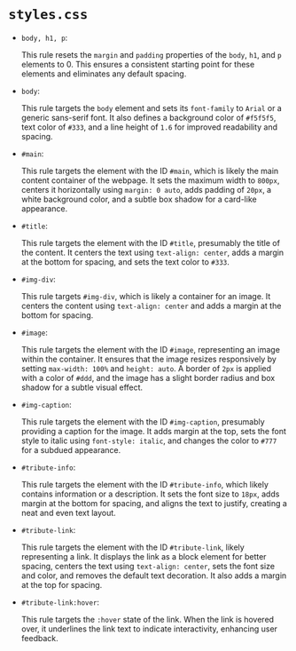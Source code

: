 <code><h1>styles.css</h1></code>
<ul>
  <li>
    <code>body, h1, p</code>:
    <p>This rule resets the <code>margin</code> and <code>padding</code> properties of the <code>body</code>, <code>h1</code>, and <code>p</code> elements to 0. This ensures a consistent starting point for these elements and eliminates any default spacing.</p>
  </li>
  <li>
    <code>body</code>:
    <p>This rule targets the <code>body</code> element and sets its <code>font-family</code> to <code>Arial</code> or a generic sans-serif font. It also defines a background color of <code>#f5f5f5</code>, text color of <code>#333</code>, and a line height of <code>1.6</code> for improved readability and spacing.</p>
  </li>
  <li>
    <code>#main</code>:
    <p>This rule targets the element with the ID <code>#main</code>, which is likely the main content container of the webpage. It sets the maximum width to <code>800px</code>, centers it horizontally using <code>margin: 0 auto</code>, adds padding of <code>20px</code>, a white background color, and a subtle box shadow for a card-like appearance.</p>
  </li>
  <li>
    <code>#title</code>:
    <p>This rule targets the element with the ID <code>#title</code>, presumably the title of the content. It centers the text using <code>text-align: center</code>, adds a margin at the bottom for spacing, and sets the text color to <code>#333</code>.</p>
  </li>
  <li>
    <code>#img-div</code>:
    <p>This rule targets <code>#img-div</code>, which is likely a container for an image. It centers the content using <code>text-align: center</code> and adds a margin at the bottom for spacing.</p>
  </li>
  <li>
    <code>#image</code>:
    <p>This rule targets the element with the ID <code>#image</code>, representing an image within the container. It ensures that the image resizes responsively by setting <code>max-width: 100%</code> and <code>height: auto</code>. A border of <code>2px</code> is applied with a color of <code>#ddd</code>, and the image has a slight border radius and box shadow for a subtle visual effect.</p>
  </li>
  <li>
    <code>#img-caption</code>:
    <p>This rule targets the element with the ID <code>#img-caption</code>, presumably providing a caption for the image. It adds margin at the top, sets the font style to italic using <code>font-style: italic</code>, and changes the color to <code>#777</code> for a subdued appearance.</p>
  </li>
  <li>
    <code>#tribute-info</code>:
    <p>This rule targets the element with the ID <code>#tribute-info</code>, which likely contains information or a description. It sets the font size to <code>18px</code>, adds margin at the bottom for spacing, and aligns the text to justify, creating a neat and even text layout.</p>
  </li>
  <li>
    <code>#tribute-link</code>:
    <p>This rule targets the element with the ID <code>#tribute-link</code>, likely representing a link. It displays the link as a block element for better spacing, centers the text using <code>text-align: center</code>, sets the font size and color, and removes the default text decoration. It also adds a margin at the top for spacing.</p>
  </li>
  <li>
    <code>#tribute-link:hover</code>:
    <p>This rule targets the <code>:hover</code> state of the link. When the link is hovered over, it underlines the link text to indicate interactivity, enhancing user feedback.</p>
  </li>
</ul>
